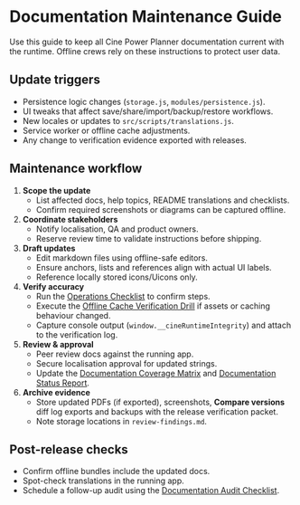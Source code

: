 # Documentation Maintenance Guide

Use this guide to keep all Cine Power Planner documentation current with the
runtime. Offline crews rely on these instructions to protect user data.

## Update triggers

- Persistence logic changes (`storage.js`, `modules/persistence.js`).
- UI tweaks that affect save/share/import/backup/restore workflows.
- New locales or updates to `src/scripts/translations.js`.
- Service worker or offline cache adjustments.
- Any change to verification evidence exported with releases.

## Maintenance workflow

1. **Scope the update**
   - List affected docs, help topics, README translations and checklists.
   - Confirm required screenshots or diagrams can be captured offline.
2. **Coordinate stakeholders**
   - Notify localisation, QA and product owners.
   - Reserve review time to validate instructions before shipping.
3. **Draft updates**
   - Edit markdown files using offline-safe editors.
   - Ensure anchors, lists and references align with actual UI labels.
   - Reference locally stored icons/Uicons only.
4. **Verify accuracy**
   - Run the [Operations Checklist](operations-checklist.md) to confirm steps.
   - Execute the [Offline Cache Verification Drill](offline-cache-verification-drill.md)
     if assets or caching behaviour changed.
   - Capture console output (`window.__cineRuntimeIntegrity`) and attach to the
     verification log.
5. **Review & approval**
   - Peer review docs against the running app.
   - Secure localisation approval for updated strings.
   - Update the [Documentation Coverage Matrix](documentation-coverage-matrix.md)
     and [Documentation Status Report](documentation-status-report-template.md).
6. **Archive evidence**
   - Store updated PDFs (if exported), screenshots, **Compare versions** diff
     log exports and backups with the release verification packet.
   - Note storage locations in `review-findings.md`.

## Post-release checks

- Confirm offline bundles include the updated docs.
- Spot-check translations in the running app.
- Schedule a follow-up audit using the [Documentation Audit Checklist](documentation-audit-checklist.md).
